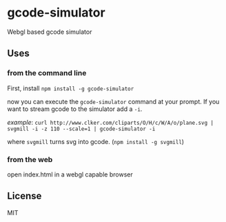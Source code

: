 # gcode-simulator

Webgl based gcode simulator

## Uses

### from the command line

First, install `npm install -g gcode-simulator`

now you can execute the `gcode-simulator` command at your prompt.  If you want to stream gcode to the simulator add a `-i`.

_example_: `curl http://www.clker.com/cliparts/O/H/c/W/A/o/plane.svg | svgmill -i -z 110 --scale=1 | gcode-simulator -i`

where `svgmill` turns svg into gcode. (`npm install -g svgmill`)

### from the web

open index.html in a webgl capable browser

## License

MIT
